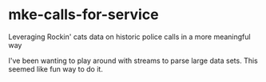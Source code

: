 # mke-calls-for-service
Leveraging Rockin' cats data on historic police calls in a more meaningful way

I've been wanting to play around with streams to parse large data sets. This seemed like fun way to do it.
